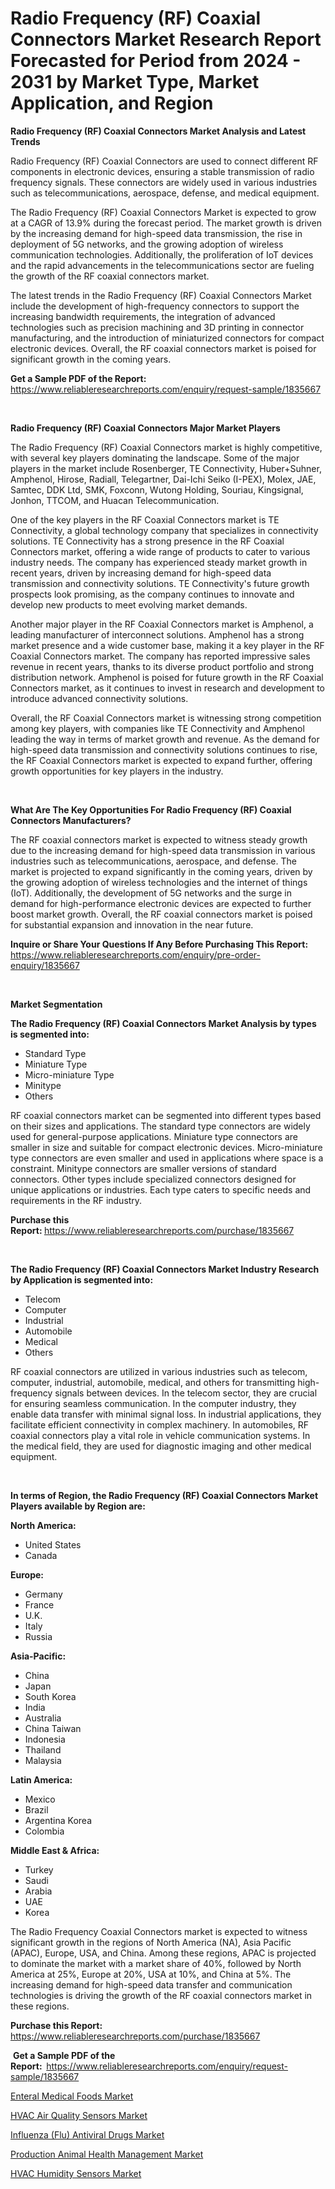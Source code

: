 <p><h1>Radio Frequency (RF) Coaxial Connectors Market Research Report Forecasted for Period from 2024 -  2031 by Market Type, Market Application, and Region</h1></p><p><strong>Radio Frequency (RF) Coaxial Connectors Market Analysis and Latest Trends</strong></p>
<p><p>Radio Frequency (RF) Coaxial Connectors are used to connect different RF components in electronic devices, ensuring a stable transmission of radio frequency signals. These connectors are widely used in various industries such as telecommunications, aerospace, defense, and medical equipment.</p><p>The Radio Frequency (RF) Coaxial Connectors Market is expected to grow at a CAGR of 13.9% during the forecast period. The market growth is driven by the increasing demand for high-speed data transmission, the rise in deployment of 5G networks, and the growing adoption of wireless communication technologies. Additionally, the proliferation of IoT devices and the rapid advancements in the telecommunications sector are fueling the growth of the RF coaxial connectors market.</p><p>The latest trends in the Radio Frequency (RF) Coaxial Connectors Market include the development of high-frequency connectors to support the increasing bandwidth requirements, the integration of advanced technologies such as precision machining and 3D printing in connector manufacturing, and the introduction of miniaturized connectors for compact electronic devices. Overall, the RF coaxial connectors market is poised for significant growth in the coming years.</p></p>
<p><strong>Get a Sample PDF of the Report:&nbsp;</strong> <a href="https://www.reliableresearchreports.com/enquiry/request-sample/1835667">https://www.reliableresearchreports.com/enquiry/request-sample/1835667</a></p>
<p>&nbsp;</p>
<p><strong>Radio Frequency (RF) Coaxial Connectors Major Market Players</strong></p>
<p><p>The Radio Frequency (RF) Coaxial Connectors market is highly competitive, with several key players dominating the landscape. Some of the major players in the market include Rosenberger, TE Connectivity, Huber+Suhner, Amphenol, Hirose, Radiall, Telegartner, Dai-Ichi Seiko (I-PEX), Molex, JAE, Samtec, DDK Ltd, SMK, Foxconn, Wutong Holding, Souriau, Kingsignal, Jonhon, TTCOM, and Huacan Telecommunication.</p><p>One of the key players in the RF Coaxial Connectors market is TE Connectivity, a global technology company that specializes in connectivity solutions. TE Connectivity has a strong presence in the RF Coaxial Connectors market, offering a wide range of products to cater to various industry needs. The company has experienced steady market growth in recent years, driven by increasing demand for high-speed data transmission and connectivity solutions. TE Connectivity's future growth prospects look promising, as the company continues to innovate and develop new products to meet evolving market demands.</p><p>Another major player in the RF Coaxial Connectors market is Amphenol, a leading manufacturer of interconnect solutions. Amphenol has a strong market presence and a wide customer base, making it a key player in the RF Coaxial Connectors market. The company has reported impressive sales revenue in recent years, thanks to its diverse product portfolio and strong distribution network. Amphenol is poised for future growth in the RF Coaxial Connectors market, as it continues to invest in research and development to introduce advanced connectivity solutions.</p><p>Overall, the RF Coaxial Connectors market is witnessing strong competition among key players, with companies like TE Connectivity and Amphenol leading the way in terms of market growth and revenue. As the demand for high-speed data transmission and connectivity solutions continues to rise, the RF Coaxial Connectors market is expected to expand further, offering growth opportunities for key players in the industry.</p></p>
<p>&nbsp;</p>
<p><strong>What Are The Key Opportunities For Radio Frequency (RF) Coaxial Connectors Manufacturers?</strong></p>
<p><p>The RF coaxial connectors market is expected to witness steady growth due to the increasing demand for high-speed data transmission in various industries such as telecommunications, aerospace, and defense. The market is projected to expand significantly in the coming years, driven by the growing adoption of wireless technologies and the internet of things (IoT). Additionally, the development of 5G networks and the surge in demand for high-performance electronic devices are expected to further boost market growth. Overall, the RF coaxial connectors market is poised for substantial expansion and innovation in the near future.</p></p>
<p><strong>Inquire or Share Your Questions If Any Before Purchasing This Report:</strong> <a href="https://www.reliableresearchreports.com/enquiry/pre-order-enquiry/1835667">https://www.reliableresearchreports.com/enquiry/pre-order-enquiry/1835667</a></p>
<p>&nbsp;</p>
<p><strong>Market Segmentation</strong></p>
<p><strong>The Radio Frequency (RF) Coaxial Connectors Market Analysis by types is segmented into:</strong></p>
<p><ul><li>Standard Type</li><li>Miniature Type</li><li>Micro-miniature Type</li><li>Minitype</li><li>Others</li></ul></p>
<p><p>RF coaxial connectors market can be segmented into different types based on their sizes and applications. The standard type connectors are widely used for general-purpose applications. Miniature type connectors are smaller in size and suitable for compact electronic devices. Micro-miniature type connectors are even smaller and used in applications where space is a constraint. Minitype connectors are smaller versions of standard connectors. Other types include specialized connectors designed for unique applications or industries. Each type caters to specific needs and requirements in the RF industry.</p></p>
<p><strong>Purchase this Report:&nbsp;</strong><a href="https://www.reliableresearchreports.com/purchase/1835667">https://www.reliableresearchreports.com/purchase/1835667</a></p>
<p>&nbsp;</p>
<p><strong>The Radio Frequency (RF) Coaxial Connectors Market Industry Research by Application is segmented into:</strong></p>
<p><ul><li>Telecom</li><li>Computer</li><li>Industrial</li><li>Automobile</li><li>Medical</li><li>Others</li></ul></p>
<p><p>RF coaxial connectors are utilized in various industries such as telecom, computer, industrial, automobile, medical, and others for transmitting high-frequency signals between devices. In the telecom sector, they are crucial for ensuring seamless communication. In the computer industry, they enable data transfer with minimal signal loss. In industrial applications, they facilitate efficient connectivity in complex machinery. In automobiles, RF coaxial connectors play a vital role in vehicle communication systems. In the medical field, they are used for diagnostic imaging and other medical equipment.</p></p>
<p>&nbsp;</p>
<p><strong>In terms of Region, the Radio Frequency (RF) Coaxial Connectors Market Players available by Region are:</strong></p>
<p>
    <p> <strong> North America: </strong>
        <ul>
            <li>United States</li>
            <li>Canada</li>
        </ul>
        </p> 
    <p> <strong> Europe: </strong>
        <ul>
            <li>Germany</li>
            <li>France</li>
            <li>U.K.</li>
            <li>Italy</li>
            <li>Russia</li>
        </ul>
        </p> 
    <p> <strong> Asia-Pacific: </strong>
        <ul>
            <li>China</li>
            <li>Japan</li>
            <li>South Korea</li>
            <li>India</li>
            <li>Australia</li>
            <li>China Taiwan</li>
            <li>Indonesia</li>
            <li>Thailand</li>
            <li>Malaysia</li>
        </ul>
        </p> 
    <p> <strong> Latin America: </strong>
        <ul>
            <li>Mexico</li>
            <li>Brazil</li>
            <li>Argentina Korea</li>
            <li>Colombia</li>
        </ul>
        </p> 
    <p> <strong> Middle East & Africa: </strong>
        <ul>
            <li>Turkey</li>
            <li>Saudi</li>
            <li>Arabia</li>
            <li>UAE</li>
            <li>Korea</li>
        </ul>
    </p>
    </p>
<p><p>The Radio Frequency Coaxial Connectors market is expected to witness significant growth in the regions of North America (NA), Asia Pacific (APAC), Europe, USA, and China. Among these regions, APAC is projected to dominate the market with a market share of 40%, followed by North America at 25%, Europe at 20%, USA at 10%, and China at 5%. The increasing demand for high-speed data transfer and communication technologies is driving the growth of the RF coaxial connectors market in these regions.</p></p>
<p><strong>Purchase this Report: </strong><a href="https://www.reliableresearchreports.com/purchase/1835667">https://www.reliableresearchreports.com/purchase/1835667</a></p>
<p>&nbsp;<strong>Get a Sample PDF of the Report:&nbsp;&nbsp;</strong><a href="https://www.reliableresearchreports.com/enquiry/request-sample/1835667">https://www.reliableresearchreports.com/enquiry/request-sample/1835667</a></p>
<p><strong></strong></p>
<p><p><a href="https://medium.com/@stephanyrau/enteral-medical-foods-market-research-report-its-history-and-forecast-2024-to-2031-0ade84a47802">Enteral Medical Foods Market</a></p><p><a href="https://github.com/yoshih12/Market-Research-Report-List-2/blob/main/hvac-air-quality-sensors-market.md">HVAC Air Quality Sensors Market</a></p><p><a href="https://medium.com/@stephanyrau/influenza-flu-antiviral-drugs-market-trends-forecast-and-competitive-analysis-to-2031-15cd740f0140">Influenza (Flu) Antiviral Drugs Market</a></p><p><a href="https://medium.com/@stephanyrau/production-animal-health-management-market-analysis-its-cagr-market-segmentation-and-global-7574af983459">Production Animal Health Management Market</a></p><p><a href="https://github.com/castoriffic/Market-Research-Report-List-3/blob/main/hvac-humidity-sensors-market.md">HVAC Humidity Sensors Market</a></p></p>